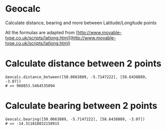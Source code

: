 Geocalc
=======

Calculate distance, bearing and more between Latitude/Longitude points

All the formulas are adapted from
[http://www.movable-type.co.uk/scripts/latlong.html](http://www.movable-type.co.uk/scripts/latlong.html)


Calculate distance between 2 points
===================================

    Geocalc.distance_between([50.0663889, -5.7147222], [58.6438889, -3.07])
    # => 968853.5464535094
    

Calculate bearing between 2 points
===================================

    Geocalc.bearing([50.0663889, -5.7147222], [58.6438889, -3.07])
    # => -14.311818832158915
